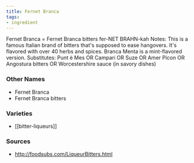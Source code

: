 ```yaml
---
title: Fernet Branca
tags:
- ingredient
---
```

Fernet Branca = Fernet Branca bitters fer-NET BRAHN-kah Notes: This is a famous Italian brand of bitters that's supposed to ease hangovers. It's flavored with over 40 herbs and spices. Branca Menta is a mint-flavored version. Substitutes: Punt è Mes OR Campari OR Suze OR Amer Picon OR Angostura bitters OR Worcestershire sauce (in savory dishes)

### Other Names

* Fernet Branca
* Fernet Branca bitters

### Varieties

* [[bitter-liqueurs]]

### Sources
* http://foodsubs.com/LiqueurBitters.html
